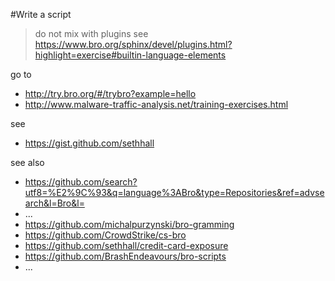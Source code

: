 #Write a script

> do not mix with plugins
> see https://www.bro.org/sphinx/devel/plugins.html?highlight=exercise#builtin-language-elements

go to

* http://try.bro.org/#/trybro?example=hello
* http://www.malware-traffic-analysis.net/training-exercises.html

see

* https://gist.github.com/sethhall


see also

* https://github.com/search?utf8=%E2%9C%93&q=language%3ABro&type=Repositories&ref=advsearch&l=Bro&l=
* ...
* https://github.com/michalpurzynski/bro-gramming
* https://github.com/CrowdStrike/cs-bro
* https://github.com/sethhall/credit-card-exposure
* https://github.com/BrashEndeavours/bro-scripts
* ...
